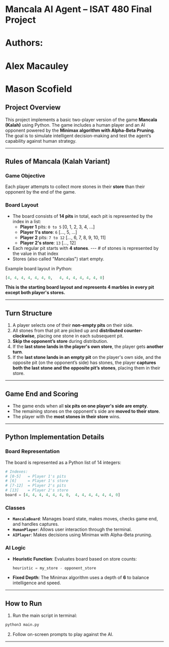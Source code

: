 # Mancala AI Agent – ISAT 480 Final Project
# Authors:
#   Alex Macauley
#   Mason Scofield

## Project Overview
This project implements a basic two-player version of the game **Mancala (Kalah)** using Python.
The game includes a human player and an AI opponent powered by the **Minimax algorithm with Alpha-Beta Pruning**.
The goal is to simulate intelligent decision-making and test the agent’s capability against human strategy.

---

## Rules of Mancala (Kalah Variant)

### Game Objective
Each player attempts to collect more stones in their **store** than their opponent by the end of the game.

### Board Layout
- The board consists of **14 pits** in total, each pit is represented by the index in a list:
  - **Player 1** pits: `0 to 5`     [0, 1, 2, 3, 4, ...]
  - **Player 1's store**: `6`       [..., 5, ...]
  - **Player 2** pits: `7 to 12`    [..., 6, 7, 8, 9, 10, 11]
  - **Player 2's store**: `13`      [..., 12]
- Each regular pit starts with **4 stones**.  ---  # of stones is represented by the value in that index
- Stores (also called "Mancalas") start empty.

Example board layout in Python:
```python
[4, 4, 4, 4, 4, 4, 0,   4, 4, 4, 4, 4, 4, 0]
```
**This is the starting board layout and represents 4 marbles in every pit except both player's stores.**

---

## Turn Structure

1. A player selects one of their **non-empty pits** on their side.
2. All stones from that pit are picked up and **distributed counter-clockwise**, placing one stone in each subsequent pit.
3. **Skip the opponent’s store** during distribution.
4. If the **last stone lands in the player's own store**, the player gets **another turn**.
5. If the **last stone lands in an empty pit** on the player's own side, and the opposite pit (on the opponent’s side) has stones, the player **captures both the last stone and the opposite pit’s stones**, placing them in their store.

---

## Game End and Scoring

- The game ends when all **six pits on one player's side are empty**.
- The remaining stones on the opponent's side are **moved to their store**.
- The player with the **most stones in their store** wins.

---

## Python Implementation Details

### Board Representation
The board is represented as a Python list of 14 integers:
```python
# Indexes:
# [0-5]   = Player 1's pits
# [6]     = Player 1's store
# [7-12]  = Player 2's pits
# [13]    = Player 2's store
board = [4, 4, 4, 4, 4, 4, 0,  4, 4, 4, 4, 4, 4, 0]
```

### Classes
- **`MancalaBoard`**: Manages board state, makes moves, checks game end, and handles captures.
- **`HumanPlayer`**: Allows user interaction through the terminal.
- **`AIPlayer`**: Makes decisions using Minimax with Alpha-Beta pruning.

### AI Logic
- **Heuristic Function**: Evaluates board based on store counts:
  ```python
  heuristic = my_store - opponent_store
  ```
- **Fixed Depth**: The Minimax algorithm uses a depth of **6** to balance intelligence and speed.

---

## How to Run

1. Run the main script in terminal:
```bash
python3 main.py
```
2. Follow on-screen prompts to play against the AI.

---
